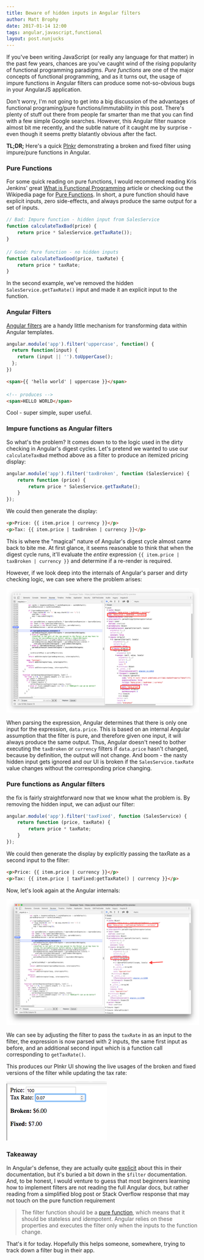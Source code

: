 ```yaml
---
title: Beware of hidden inputs in Angular filters
author: Matt Brophy
date: 2017-01-14 12:00
tags: angular,javascript,functional
layout: post.nunjucks
---
```


If you've been writing JavaScript (or really any language for that matter) in the past few years, chances are you've caught wind of the rising popularity of functional programming paradigms.  _Pure functions_ are one of the major concepts of functional programming, and as it turns out, the usage of impure functions in Angular filters can produce some not-so-obvious bugs in your AngularJS application.

Don't worry, I'm not going to get into a big discussion of the advantages of functional programing/pure functions/immutability in this post.  There's plenty of stuff out there from people far smarter than me that you can find with a few simple Google searches.  However, this Angular filter nuance almost bit me recently, and the subtle nature of it caught me by surprise - even though it seems pretty blatantly obvious after the fact.  

**TL;DR;** Here's a quick [Plnkr][plnkr] demonstrating a broken and fixed filter using impure/pure functions in Angular.

### Pure Functions

For some quick reading on pure functions, I would recommend reading Kris Jenkins' great [What is Functional Programming][what-is-functional] article or checking out the Wikipedia page for [Pure Functions][pure-function].  In short, a pure function should have explicit inputs, zero side-effects, and always produce the same output for a set of inputs.

```javascript
// Bad: Impure function - hidden input from SalesService
function calculateTaxBad(price) {
    return price * SalesService.getTaxRate());
}

// Good: Pure function - no hidden inputs
function calculateTaxGood(price, taxRate) {
    return price * taxRate;
}
```

In the second example, we've removed the hidden `SalesService.getTaxRate()` input and made it an explicit input to the function.

### Angular Filters

[Angular filters][angular-filters] are a handy little mechanism for transforming data within Angular templates.

```javascript
angular.module('app').filter('uppercase', function() {
  return function(input) {
    return (input || '').toUpperCase();
  };
})
```

```html
<span>{{ 'hello world' | uppercase }}</span>

<!-- produces -->
<span>HELLO WORLD</span>
```

Cool - super simple, super useful.

### Impure functions as Angular filters

So what's the problem?  It comes down to to the logic used in the dirty checking in Angular's digest cycles.  Let's pretend we wanted to use our `calculateTaxBad` method above as a filter to produce an itemized pricing display:

```javascript
angular.module('app').filter('taxBroken', function (SalesService) {
    return function (price) {
        return price * SalesService.getTaxRate();
    }    
});
```

We could then generate the display:

```html
<p>Price: {{ item.price | currency }}</p>
<p>Tax: {{ item.price | taxBroken | currency }}</p>
```

This is where the "magical" nature of Angular's digest cycle almost came back to bite me.  At first glance, it seems reasonable to think that when the digest cycle runs, it'll evaluate the _entire_ expression `{{ item.price | taxBroken | currency }}` and determine if a re-render is required.  

However, if we look deep into the internals of Angular's parser and dirty checking logic, we can see where the problem arises:

[![Filter with hidden input](/assets/images/post/beware-hidden-inputs-in-angular-filters/parser-filter-impure.png)](/assets/images/post/beware-hidden-inputs-in-angular-filters/parser-filter-impure.png)

When parsing the expression, Angular determines that there is only one input for the expression, `data.price`.  This is based on an internal Angular assumption that the filter is pure, and therefore given one input, it will always produce the same output.  Thus, Angular doesn't need to bother executing the `taxBroken` or `currency` filters if `data.price` hasn't changed, because by definition, the output will not change.  And boom - the nasty hidden input gets ignored and our UI is broken if the `SalesService.taxRate` value changes without the corresponding price changing.

### Pure functions as Angular filters

the fix is fairly straightforward now that we know what the problem is.  By removing the hidden input, we can adjust our filter:

```javascript
angular.module('app').filter('taxFixed', function (SalesService) {
    return function (price, taxRate) {
        return price * taxRate;
    }    
});
```

We could then generate the display by explicitly passing the taxRate as a second input to the filter:

```html
<p>Price: {{ item.price | currency }}</p>
<p>Tax: {{ item.price | taxFixed:getTaxRate() | currency }}</p>
```

Now, let's look again at the Angular internals:

[![Filter with hidden input](/assets/images/post/beware-hidden-inputs-in-angular-filters/parser-filter-pure.png)](/assets/images/post/beware-hidden-inputs-in-angular-filters/parser-filter-pure.png)

We can see by adjusting the filter to pass the `taxRate` in as an input to the filter, the expression is now parsed with 2 inputs, the same first input as before, and an additional second input which is a function call corresponding to `getTaxRate()`.  

This produces our Plnkr UI showing the live usages of the broken and fixed versions of the filter while updating the tax rate:

![Plnkr UI](/assets/images/post/beware-hidden-inputs-in-angular-filters/output.png)

### Takeaway

In Angular's defense, they are actually quite [explicit][custom-filters] about this in their documentation, but it's buried a bit down in the `$filter` documentation.  And, to be honest, I would venture to guess that most beginners learning how to implement filters are not reading the full Angular docs, but rather reading from a simplified blog post or Stack Overflow response that may not touch on the pure function requirement

 >  The filter function should be a [pure function][pure-function], which means that it should be stateless and idempotent. Angular relies on these properties and executes the filter only when the inputs to the function change.

That's it for today.  Hopefully this helps someone, somewhere, trying to track down a filter bug in their app.

[plnkr]: https://plnkr.co/edit/WMMNWiSqE0Uij9ZXwy4G?p=preview "Broken Filter Example"
[angular-filters]: https://code.angularjs.org/1.4.14/docs/guide/filter "Angular Filters"
[custom-filters]: https://code.angularjs.org/1.4.14/docs/guide/filter#creating-custom-filters "Angular Custom Filters"
[pure-function]: https://en.wikipedia.org/wiki/Pure_function "Pure Function"
[what-is-functional]: http://blog.jenkster.com/2015/12/what-is-functional-programming.html "What is Functional Programming"


